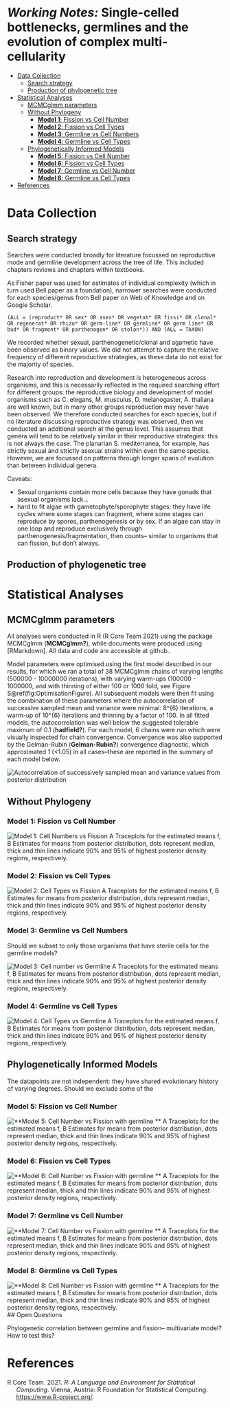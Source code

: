 *Working Notes:* Single-celled bottlenecks, germlines and the evolution
of complex multi-cellularity
================





-   [Data Collection](#data-collection)
    -   [Search strategy](#search-strategy)
    -   [Production of phylogenetic
        tree](#production-of-phylogenetic-tree)
-   [Statistical Analyses](#statistical-analyses)
    -   [MCMCglmm parameters](#mcmcglmm-parameters)
    -   [Without Phylogeny](#without-phylogeny)
        -   [**Model 1**: Fission vs Cell
            Number](#model-1-fission-vs-cell-number)
        -   [**Model 2**: Fission vs Cell
            Types](#model-2-fission-vs-cell-types)
        -   [**Model 3**: Germline vs Cell
            Numbers](#model-3-germline-vs-cell-numbers)
        -   [**Model 4**: Germline vs Cell
            Types](#model-4-germline-vs-cell-types)
    -   [Phylogenetically Informed
        Models](#phylogenetically-informed-models)
        -   [**Model 5**: Fission vs Cell
            Number](#model-5-fission-vs-cell-number)
        -   [**Model 6**: Fission vs Cell
            Types](#model-6-fission-vs-cell-types)
        -   [**Model 7**: Germline vs Cell
            Number](#model-7-germline-vs-cell-number)
        -   [**Model 8**: Germline vs Cell
            Types](#model-8-germline-vs-cell-types)
-   [References](#references)

# Data Collection

## Search strategy

Searches were conducted broadly for literature focussed on reproductive
mode and germline development across the tree of life. This included
chapters reviews and chapters within textbooks.

As Fisher paper was used for estimates of individual complexity (which
in turn used Bell paper as a foundation), narrower searches were
conducted for each species/genus from Bell paper on Web of Knowledge and
on Google Scholar.

`(ALL = (reproduct* OR sex* OR asex* OR vegetat* OR fissi* OR clonal* OR regenerat* OR rhizo* OR germ-line* OR germline* OR germ line* OR bud* OR fragment* OR parthenogen* OR stolon*)) AND (ALL = TAXON)`

We recorded whether sexual, parthenogenetic/clonal and agametic have
been observed as binary values. We did not attempt to capture the
relative frequency of different reproductive strategies, as these data
do not exist for the majority of species.

Research into reproduction and development is heterogeneous across
organisms, and this is necessarily reflected in the required searching
effort for different groups: the reproductive biology and development of
model organisms such as C. elegans, M. musculus, D. melanogaster, A.
thaliana are well known, but in many other groups reproduction may never
have been observed. We therefore conducted searches for each species,
but if no literature discussing reproductive strategy was observed, then
we conducted an additional search at the genus level. This assumes that
genera will tend to be relatively similar in their reproductive
strategies: this is not always the case. The planarian S. mediterranea,
for example, has strictly sexual and strictly asexual strains within
even the same species. However, we are focussed on patterns through
longer spans of evolution than between individual genera.

Caveats:

-   Sexual organisms contain more cells because they have gonads that
    asexual organisms lack…  
-   hard to fit algae with gametophyte/sporophyte stages: they have life
    cycles where some stages can fragment, where some stages can
    reproduce by spores, parthenogenesis or by sex. If an algae can stay
    in one loop and reproduce exclusively through
    parthenogenesis/fragmentation, then counts– similar to organisms
    that can fission, but don’t always.

## Production of phylogenetic tree

# Statistical Analyses

## MCMCglmm parameters

All analyses were conducted in R (R Core Team 2021) using the package
MCMCglmm (**MCMCglmm?**), while documents were produced using
\[RMarkdown\]. All data and code are accessible at github..

Model parameters were optimised using the first model described in our
results, for which we ran a total of 38 MCMCglmm chains of varying
lengths (500000 - 10000000 iterations), with varying warm-ups (100000 -
1000000, and with thinning of either 100 or 1000 fold, see Figure
S@ref(fig:OptimisationFigure). All subsequent models were then fit using
the combination of these parameters where the autocorrelation of
successive sampled mean and variance were minimal: 8^{6} iterations, a
warm-up of 10^{6} iterations and thinning by a factor of 100. In all
fitted models, the autocorrelation was well below the suggested
tolerable maximum of 0.1 (**hadfield?**). For each model, 6 chains were
run which were visually inspected for chain convergence. Convergence was
also supported by the Gelman-Rubin (**Gelman-Rubin?**) convergence
diagnostic, which approximated 1 (\<1.05) in all cases–these are
reported in the summary of each model below.

![Autocorrelation of successively sampled mean and variance values from
posterior
distribution](WorkingNotes_files/figure-gfm/OptimisationFigure-1.png)

## Without Phylogeny

### **Model 1**: Fission vs Cell Number

![**Model 1: Cell Numbers vs Fission** *A* Traceplots for the estimated
means f, *B* Estimates for means from posterior distribution, dots
represent median, thick and thin lines indicate 90% and 95% of highest
posterior density regions,
respectively.](WorkingNotes_files/figure-gfm/Model1Mean-1.png)

### **Model 2**: Fission vs Cell Types

![**Model 2: Cell Types vs Fission** *A* Traceplots for the estimated
means f, *B* Estimates for means from posterior distribution, dots
represent median, thick and thin lines indicate 90% and 95% of highest
posterior density regions,
respectively.](WorkingNotes_files/figure-gfm/Model2Mean-1.png)

### **Model 3**: Germline vs Cell Numbers

Should we subset to only those organisms that have sterile cells for the
germline models?

![**Model 3: Cell number vs Germline** *A* Traceplots for the estimated
means f, *B* Estimates for means from posterior distribution, dots
represent median, thick and thin lines indicate 90% and 95% of highest
posterior density regions,
respectively.](WorkingNotes_files/figure-gfm/Model3Mean-1.png)

### **Model 4**: Germline vs Cell Types

![**Model 4: Cell Types vs Germline** *A* Traceplots for the estimated
means f, *B* Estimates for means from posterior distribution, dots
represent median, thick and thin lines indicate 90% and 95% of highest
posterior density regions,
respectively.](WorkingNotes_files/figure-gfm/Model4Mean-1.png)

## Phylogenetically Informed Models

The datapoints are not independent: they have shared evolutionary
history of varying degrees. Should we exclude some of the

### **Model 5**: Fission vs Cell Number

![**Model 5: Cell Number vs Fission with germline ** *A* Traceplots for
the estimated means f, *B* Estimates for means from posterior
distribution, dots represent median, thick and thin lines indicate 90%
and 95% of highest posterior density regions,
respectively.](WorkingNotes_files/figure-gfm/Model5Mean-1.png)

### **Model 6**: Fission vs Cell Types

![**Model 6: Cell Number vs Fission with germline ** *A* Traceplots for
the estimated means f, *B* Estimates for means from posterior
distribution, dots represent median, thick and thin lines indicate 90%
and 95% of highest posterior density regions,
respectively.](WorkingNotes_files/figure-gfm/Model6Mean-1.png)

### **Model 7**: Germline vs Cell Number

![**Model 7: Cell Number vs Fission with germline ** *A* Traceplots for
the estimated means f, *B* Estimates for means from posterior
distribution, dots represent median, thick and thin lines indicate 90%
and 95% of highest posterior density regions,
respectively.](WorkingNotes_files/figure-gfm/Model7Mean-1.png)

### **Model 8**: Germline vs Cell Types

![**Model 8: Cell Number vs Fission with germline ** *A* Traceplots for
the estimated means f, *B* Estimates for means from posterior
distribution, dots represent median, thick and thin lines indicate 90%
and 95% of highest posterior density regions,
respectively.](WorkingNotes_files/figure-gfm/Model8Mean-1.png) ## Open
Questions

Phylogenetic correlation between germline and fission– multivariate
model? How to test this?

# References

<div id="refs" class="references csl-bib-body hanging-indent"
custom-style="Bibliography">

<div id="ref-R-base" class="csl-entry">

R Core Team. 2021. *R: A Language and Environment for Statistical
Computing*. Vienna, Austria: R Foundation for Statistical Computing.
<https://www.R-project.org/>.

</div>

</div>
